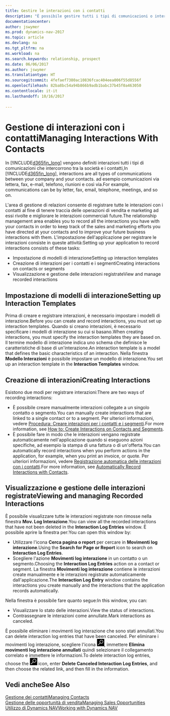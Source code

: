 ```yaml
---
title: Gestire le interazioni con i contatti
description: "È possibile gestire tutti i tipi di comunicazioni o interazioni che intercorrono tra la società e i contatti, ad esempio comunicazioni via lettera, fax, e-mail, telefono, riunioni e così via."
documentationcenter: 
author: jswymer
ms.prod: dynamics-nav-2017
ms.topic: article
ms.devlang: na
ms.tgt_pltfrm: na
ms.workload: na
ms.search.keywords: relationship, prospect
ms.date: 06/06/2017
ms.author: jswymer
ms.translationtype: HT
ms.sourcegitcommit: 4fefaef7380ac10836fcac404eea006f55d8556f
ms.openlocfilehash: 82ba8bc54a94b866b9adb1babc37b45f0a463050
ms.contentlocale: it-it
ms.lasthandoff: 10/16/2017

---
```

# <a name="managing-interactions-with-contacts"></a><span data-ttu-id="61c58-103">Gestione di interazioni con i contatti</span><span class="sxs-lookup"><span data-stu-id="61c58-103">Managing Interactions With Contacts</span></span>
<span data-ttu-id="61c58-104">In [!INCLUDE[d365fin_long](includes/d365fin_long_md.md)] vengono definiti interazioni tutti i tipi di comunicazioni che intercorrono tra la società e i contatti,</span><span class="sxs-lookup"><span data-stu-id="61c58-104">In [!INCLUDE[d365fin_long](includes/d365fin_long_md.md)], interactions are all types of communications between your company and your contacts.</span></span> <span data-ttu-id="61c58-105">ad esempio comunicazioni via lettera, fax, e-mail, telefono, riunioni e così via.</span><span class="sxs-lookup"><span data-stu-id="61c58-105">For example, communications can be by letter, fax, email, telephone, meetings, and so on.</span></span>

<span data-ttu-id="61c58-106">L'area di gestione di relazioni consente di registrare tutte le interazioni con i contatti al fine di tenere traccia delle operazioni di vendita e marketing ad essi rivolte e migliorare le interazioni commerciali future.</span><span class="sxs-lookup"><span data-stu-id="61c58-106">The relationship management area enables you to record all the interactions you have with your contacts in order to keep track of the sales and marketing efforts you have directed at your contacts and to improve your future business interactions with them.</span></span> <span data-ttu-id="61c58-107">L'impostazione dell'applicazione per registrare le interazioni consiste in queste attività:</span><span class="sxs-lookup"><span data-stu-id="61c58-107">Setting up your application to record interactions consists of these tasks:</span></span>

* <span data-ttu-id="61c58-108">Impostazione di modelli di interazione</span><span class="sxs-lookup"><span data-stu-id="61c58-108">Setting up interaction templates</span></span>  
* <span data-ttu-id="61c58-109">Creazione di interazioni per i contatti e i segmenti</span><span class="sxs-lookup"><span data-stu-id="61c58-109">Creating interactions on contacts or segments</span></span>  
* <span data-ttu-id="61c58-110">Visualizzazione e gestione delle interazioni registrate</span><span class="sxs-lookup"><span data-stu-id="61c58-110">View and manage recorded interactions</span></span>  

##  <a name="setting-up-interaction-templates"></a><span data-ttu-id="61c58-111">Impostazione di modelli di interazione</span><span class="sxs-lookup"><span data-stu-id="61c58-111">Setting up Interaction Templates</span></span>
<span data-ttu-id="61c58-112">Prima di creare e registrare interazioni, è necessario impostare i modelli di interazione.</span><span class="sxs-lookup"><span data-stu-id="61c58-112">Before you can create and record interactions, you must set up interaction templates.</span></span> <span data-ttu-id="61c58-113">Quando si creano interazioni, è necessario specificare i modelli di interazione su cui si basano.</span><span class="sxs-lookup"><span data-stu-id="61c58-113">When creating interactions, you must specify the interaction templates they are based on.</span></span> <span data-ttu-id="61c58-114">Il termine modello di interazione indica uno schema che definisce le caratteristiche di base di un'interazione.</span><span class="sxs-lookup"><span data-stu-id="61c58-114">An interaction template is a model that defines the basic characteristics of an interaction.</span></span>
<span data-ttu-id="61c58-115">Nella finestra **Modello Interazioni** è possibile impostare un modello di interazione.</span><span class="sxs-lookup"><span data-stu-id="61c58-115">You set up an interaction template in the **Interaction Templates** window.</span></span>  

## <a name="creating-interactions"></a><span data-ttu-id="61c58-116">Creazione di interazioni</span><span class="sxs-lookup"><span data-stu-id="61c58-116">Creating Interactions</span></span>
<span data-ttu-id="61c58-117">Esistono due modi per registrare interazioni:</span><span class="sxs-lookup"><span data-stu-id="61c58-117">There are two ways of recording interactions:</span></span>

* <span data-ttu-id="61c58-118">È possibile creare manualmente interazioni collegate a un singolo contatto o segmento.</span><span class="sxs-lookup"><span data-stu-id="61c58-118">You can manually create interactions that are linked to a single contact or to a segment.</span></span> <span data-ttu-id="61c58-119">Per ulteriori informazioni, vedere [Procedura: Creare interazioni per i contatti e i segmenti](marketing-how-create-interactions.md).</span><span class="sxs-lookup"><span data-stu-id="61c58-119">For more information, see [How to: Create Interactions on Contacts and Segments](marketing-how-create-interactions.md).</span></span>  
* <span data-ttu-id="61c58-120">È possibile fare in modo che le interazioni vengano registrate automaticamente nell'applicazione quando si eseguono azioni specifiche, ad esempio la stampa di una fattura o di un'offerta.</span><span class="sxs-lookup"><span data-stu-id="61c58-120">You can automatically record interactions when you perform actions in the application, for example, when you print an invoice, or quote.</span></span> <span data-ttu-id="61c58-121">Per ulteriori informazioni, vedere [Registrazione automatica delle interazioni con i contatti](marketing-auto-record-interactions.md).</span><span class="sxs-lookup"><span data-stu-id="61c58-121">For more information, see [Automatically Record Interactions with Contacts](marketing-auto-record-interactions.md).</span></span>

## <a name="viewing-and-managing-recorded-interactions"></a><span data-ttu-id="61c58-122">Visualizzazione e gestione delle interazioni registrate</span><span class="sxs-lookup"><span data-stu-id="61c58-122">Viewing and managing Recorded Interactions</span></span>
<span data-ttu-id="61c58-123">È possibile visualizzare tutte le interazioni registrate non rimosse nella finestra **Mov. Log Interazione**.</span><span class="sxs-lookup"><span data-stu-id="61c58-123">You can view all the recorded interactions that have not been deleted in the **Interaction Log Entries** window.</span></span> <span data-ttu-id="61c58-124">È possibile aprire la finestra per:</span><span class="sxs-lookup"><span data-stu-id="61c58-124">You can open this window by:</span></span>

* <span data-ttu-id="61c58-125">Utilizzare l'icona **Cerca pagina o report** per cercare in **Movimenti log interazione**.</span><span class="sxs-lookup"><span data-stu-id="61c58-125">Using the **Search for Page or Report** icon to search on **Interaction Log Entries**.</span></span>
* <span data-ttu-id="61c58-126">Scegliere l'azione **Movimenti log interazione** in un contatto o un segmento.</span><span class="sxs-lookup"><span data-stu-id="61c58-126">Choosing the **Interaction Log Entries** action on a contact or segment.</span></span>
  <span data-ttu-id="61c58-127">La finestra **Movimenti log interazione** contiene le interazioni create manualmente e le interazioni registrate automaticamente dall'applicazione.</span><span class="sxs-lookup"><span data-stu-id="61c58-127">The **Interaction Log Entry** window contains the interactions you create manually and the interactions that the application records automatically.</span></span>

<span data-ttu-id="61c58-128">Nella finestra è possibile fare quanto segue:</span><span class="sxs-lookup"><span data-stu-id="61c58-128">In this window, you can:</span></span>

* <span data-ttu-id="61c58-129">Visualizzare lo stato delle interazioni.</span><span class="sxs-lookup"><span data-stu-id="61c58-129">View the status of interactions.</span></span>
* <span data-ttu-id="61c58-130">Contrassegnare le interazioni come annullate.</span><span class="sxs-lookup"><span data-stu-id="61c58-130">Mark interactions as canceled.</span></span>

<span data-ttu-id="61c58-131">È possibile eliminare i movimenti log interazione che sono stati annullati.</span><span class="sxs-lookup"><span data-stu-id="61c58-131">You can delete interaction log entries that have been canceled.</span></span> <span data-ttu-id="61c58-132">Per eliminare i movimenti log interazione, scegliere l'icona ![Cerca pagina o report](media/ui-search/search_small.png "icona Cerca pagina o report"), immettere **Elimina movimenti log interazione annullati** quindi selezionare il collegamento correlato e immettere le informazioni.</span><span class="sxs-lookup"><span data-stu-id="61c58-132">To delete interaction log entries, choose the ![Search for Page or Report](media/ui-search/search_small.png "Search for Page or Report icon") icon, enter **Delete Canceled Interaction Log Entries**, and then choose the related link, and then fill in the information.</span></span>

## <a name="see-also"></a><span data-ttu-id="61c58-133">Vedi anche</span><span class="sxs-lookup"><span data-stu-id="61c58-133">See Also</span></span>
[<span data-ttu-id="61c58-134">Gestione dei contatti</span><span class="sxs-lookup"><span data-stu-id="61c58-134">Managing Contacts</span></span>](marketing-contacts.md)  
[<span data-ttu-id="61c58-135">Gestione delle opportunità di vendita</span><span class="sxs-lookup"><span data-stu-id="61c58-135">Managing Sales Opportunities</span></span>](marketing-manage-sales-opportunities.md)  
[<span data-ttu-id="61c58-136">Utilizzo di Dynamics NAV</span><span class="sxs-lookup"><span data-stu-id="61c58-136">Working with Dynamics NAV</span></span>](ui-work-product.md)  

